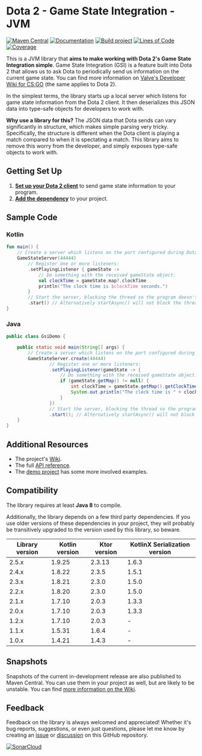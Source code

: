 # Dota 2 - Game State Integration - JVM

[![Maven Central](https://maven-badges.herokuapp.com/maven-central/com.github.mrbean355/dota2-gsi/badge.png)](https://search.maven.org/artifact/com.github.mrbean355/dota2-gsi)
[![Documentation](https://img.shields.io/badge/KDoc-GitHub%20Pages-B125EA)](https://mrbean355.github.io/dota2-gsi)
[![Build project](https://github.com/MrBean355/dota2-gsi/actions/workflows/build-project.yml/badge.svg?branch=main)](https://github.com/MrBean355/dota2-gsi/actions/workflows/build-project.yml)
[![Lines of Code](https://sonarcloud.io/api/project_badges/measure?project=MrBean355_dota2-gsi&metric=ncloc)](https://sonarcloud.io/summary/new_code?id=MrBean355_dota2-gsi)
[![Coverage](https://sonarcloud.io/api/project_badges/measure?project=MrBean355_dota2-gsi&metric=coverage)](https://sonarcloud.io/summary/new_code?id=MrBean355_dota2-gsi)

This is a JVM library that **aims to make working with Dota 2's Game State Integration simple**. Game State
Integration (GSI) is a feature built into Dota 2 that allows us to ask Dota to periodically send us information on the
current game state. You can find more information
on [Valve's Developer Wiki for CS:GO](https://developer.valvesoftware.com/wiki/Counter-Strike:_Global_Offensive_Game_State_Integration)
(the same applies to Dota 2).

In the simplest terms, the library starts up a local server which listens for game state information from the Dota 2
client. It then deserializes this JSON data into type-safe objects for developers to work with.

**Why use a library for this?** The JSON data that Dota sends can vary significantly in structure, which makes simple
parsing very tricky. Specifically, the structure is different when the Dota client is playing a match compared to when
it is spectating a match. This library aims to remove this worry from the developer, and simply exposes type-safe
objects to work with.

## Getting Set Up

1. [**Set up your Dota 2 client**](https://github.com/MrBean355/dota2-gsi/wiki/Dota-2-Setup) to send game state
   information to your program.
2. [**Add the dependency**](https://github.com/MrBean355/dota2-gsi/wiki/Library-Guide#add-the-dependency) to your
   project.

## Sample Code

### Kotlin

```kotlin
fun main() {
    // Create a server which listens on the port configured during Dota setup:
    GameStateServer(44444)
        // Register one or more listeners: 
        .setPlayingListener { gameState ->
            // Do something with the received gameState object:
            val clockTime = gameState.map?.clockTime
            println("The clock time is $clockTime seconds.")
        }
        // Start the server, blocking the thread so the program doesn't immediately exit:
        .start() // Alternatively startAsync() will not block the thread.
}
```

### Java

```java
public class GsiDemo {

    public static void main(String[] args) {
        // Create a server which listens on the port configured during Dota setup:
        GameStateServer.create(44444)
                // Register one or more listeners: 
                .setPlayingListener(gameState -> {
                    // Do something with the received gameState object:
                    if (gameState.getMap() != null) {
                        int clockTime = gameState.getMap().getClockTime();
                        System.out.println("The clock time is " + clockTime + " seconds.");
                    }
                })
                // Start the server, blocking the thread so the program doesn't immediately exit:
                .start(); // Alternatively startAsync() will not block the thread.
    }
}
```

## Additional Resources

- The project's [Wiki](https://github.com/MrBean355/dota2-gsi/wiki).
- The full [API reference](https://mrbean355.github.io/dota2-gsi).
- The
  [demo project](https://github.com/MrBean355/dota2-gsi/tree/main/demo/src/main/java/com/github/mrbean355/dota2/demo)
  has some more involved examples.

## Compatibility

The library requires at least **Java 8** to compile.

Additionally, the library depends on a few third party dependencies. If you use older versions of these dependencies in
your project, they will probably be transitively upgraded to the version used by this library, so beware.

| Library version | Kotlin version | Ktor version | KotlinX Serialization version |
|-----------------|----------------|--------------|-------------------------------|
| 2.5.x           | 1.9.25         | 2.3.13       | 1.6.3                         |
| 2.4.x           | 1.8.22         | 2.3.5        | 1.5.1                         |
| 2.3.x           | 1.8.21         | 2.3.0        | 1.5.0                         |
| 2.2.x           | 1.8.20         | 2.3.0        | 1.5.0                         |
| 2.1.x           | 1.7.10         | 2.0.3        | 1.3.3                         |
| 2.0.x           | 1.7.10         | 2.0.3        | 1.3.3                         |
| 1.2.x           | 1.7.10         | 2.0.3        | -                             |
| 1.1.x           | 1.5.31         | 1.6.4        | -                             |
| 1.0.x           | 1.4.21         | 1.4.3        | -                             |

## Snapshots

Snapshots of the current in-development release are also published to Maven Central. You can use them in your project as
well, but are likely to be unstable. You can find
[more information on the Wiki](https://github.com/MrBean355/dota2-gsi/wiki/Library-Guide#snapshots).

## Feedback

Feedback on the library is always welcomed and appreciated! Whether it's bug reports, suggestions, or even just
questions, please let me know by creating an [issue](https://github.com/MrBean355/dota2-gsi/issues) or
[discussion](https://github.com/MrBean355/dota2-gsi/discussions) on this GitHub repository.

[![SonarCloud](https://sonarcloud.io/images/project_badges/sonarcloud-white.svg)](https://sonarcloud.io/summary/new_code?id=MrBean355_dota2-gsi)
